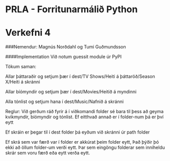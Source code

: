 # PRLA - Forritunarmálið Python
# Verkefni 4

###Nemendur: Magnús Norðdahl og Tumi Guðmundsson

####Implementation
Við notum guessit module úr PyPI

Tökum saman:

Allar þáttaraðir og setjum þær í dest/TV Shows/Heiti á þáttaröð/Season X/Heiti á skránni

Allar bíómyndir og setjum þær í dest/Movies/Heitið á myndinni

Alla tónlist og setjum hana í dest/Music/Nafnið á skránni

Reglur:
Við gerðum ráð fyrir á í viðkomandi folder sé bara til þess að geyma kvikmyndir, bíómyndir og tónlist. Ef eitthvað annað er í folder-num þá er því eytt  

Ef skráin er þegar til í dest folder þá eyðum við skránni úr path folder

Ef skrá sem var færð var í folder er akkúrat þeim folder eytt, Það þýðir þó ekki að öllum folder-um verði eytt. Þar sem eingöngu folderar sem inniheldu skrár sem voru færð eða eytt verða eytt.
